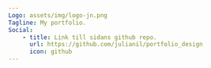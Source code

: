 ```yaml
---
Logo: assets/img/logo-jn.png
Tagline: My portfolio.
Social:
    - title: Link till sidans github repo.
      url: https://github.com/julianil/portfolio_design
      icon: github
---
```

